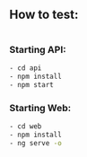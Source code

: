 ## How to test:

#

### Starting API:

```sh
- cd api
- npm install
- npm start
```

### Starting Web:

```sh
- cd web
- npm install
- ng serve -o
```
